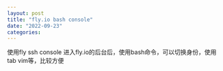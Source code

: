 ```yaml
---
layout: post
title: "fly.io bash console"
date: "2022-09-23"
categories: 
---
```

<p>使用fly ssh console 进入fly.io的后台后，使用bash命令，可以切换身份，使用tab vim等，比较方便</p>

